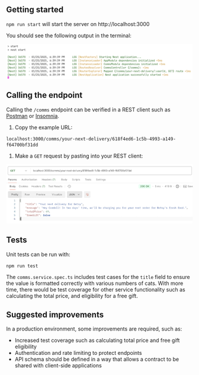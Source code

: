 ## Getting started

`npm run start` will start the server on http://localhost:3000

You should see the following output in the terminal:

![Screenshot of browser output after running start script](docs/server-start.png)

## Calling the endpoint

Calling the `/comms` endpoint can be verified in a REST client such as [Postman](https://www.postman.com/) or [Insomnia](https://insomnia.rest/).

1. Copy the example URL:

```
localhost:3000/comms/your-next-delivery/618f4ed6-1c5b-4993-a149-f64700bf31dd
```

1. Make a `GET` request by pasting into your REST client:

![Screenshot of API response in Postman](docs/get.png)

## Tests

Unit tests can be run with:

```sh
npm run test
```

The `comms.service.spec.ts` includes test cases for the `title` field to ensure the value is formatted correctly with various numbers of cats. With more time, there would be test coverage for other service functionality such as calculating the total price, and eligibility for a free gift.

## Suggested improvements

In a production environment, some improvements are required, such as:

- Increased test coverage such as calculating total price and free gift eligibility
- Authentication and rate limiting to protect endpoints
- API schema should be defined in a way that allows a contract to be shared with client-side applications

